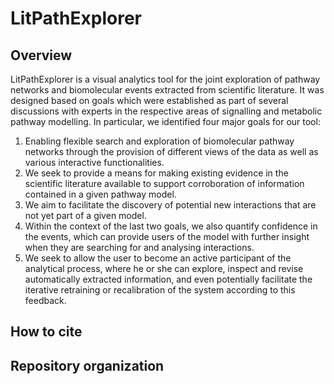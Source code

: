 # LitPathExplorer

## Overview 

LitPathExplorer is a visual analytics tool for the joint exploration of pathway networks and
biomolecular events extracted from scientific literature. It was designed based on goals which were
established as part of several discussions with experts in the respective areas of signalling and
metabolic pathway modelling. In particular, we identified four major goals for our tool:

1. Enabling flexible search and exploration of biomolecular pathway networks through the
provision of different views of the data as well as various interactive functionalities.
2. We seek to provide a means for making existing evidence in the scientific literature available
to support corroboration of information contained in a given pathway model.
3. We aim to facilitate the discovery of potential new interactions that are not yet part of a given
model.
4. Within the context of the last two goals, we also quantify confidence in the events, which can
provide users of the model with further insight when they are searching for and analysing
interactions.
5. We seek to allow the user to become an active participant of the analytical process, where he
or she can explore, inspect and revise automatically extracted information, and even
potentially facilitate the iterative retraining or recalibration of the system according to this
feedback. 

## How to cite

## Repository organization
